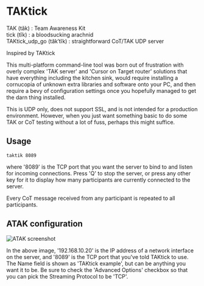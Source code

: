 TAKtick
=======

TAK     (tăk)     : Team Awareness Kit</br>
tick    (tĭk)     : a bloodsucking arachnid</br>
TAKtick_udp_go (tăk′tĭk) : straightforward CoT/TAK UDP server</br>

Inspired by TAKtick

This multi-platform command-line tool was born out of frustration with overly complex 'TAK server' and 'Cursor on Target router' solutions that have everything including the kitchen sink, would require installing a cornucopia of unknown extra libraries and software onto your PC, and then require a bevy of configuration settings once you hopefully managed to get the darn thing installed.

This is UDP only, does not support SSL, and is not intended for a production environment.  However, when you just want something basic to do some TAK or CoT testing without a lot of fuss, perhaps this might suffice.

## Usage

```
taktik 8089
```

where '8089' is the TCP port that you want the server to bind to and listen for incoming connections.  Press 'Q' to stop the server, or press any other key for it to display how many participants are currently connected to the server.

Every CoT message received from any participant is repeated to all participants.

## ATAK configuration

![ATAK screenshot](https://user-images.githubusercontent.com/86503169/135726814-30a4067b-7099-4d68-abfd-1bf04584b6ca.png)

In the above image, '192.168.10.20' is the IP address of a network interface on the server, and '8089' is the TCP port that you've told TAKtick to use.  The Name field is shown as 'TAKtick example', but can be anything you want it to be.  Be sure to check the 'Advanced Options' checkbox so that you can pick the Streaming Protocol to be 'TCP'.
